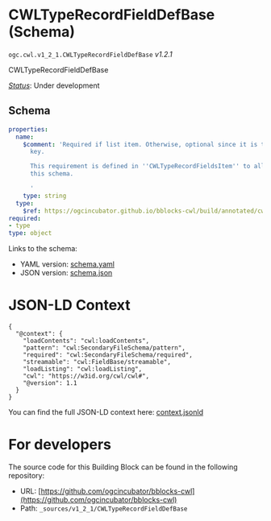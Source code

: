 
# CWLTypeRecordFieldDefBase (Schema)

`ogc.cwl.v1_2_1.CWLTypeRecordFieldDefBase` *v1.2.1*

CWLTypeRecordFieldDefBase

[*Status*](http://www.opengis.net/def/status): Under development

## Schema

```yaml
properties:
  name:
    $comment: 'Required if list item. Otherwise, optional since it is the mapping
      key.

      This requirement is defined in ''CWLTypeRecordFieldsItem'' to allow reuse of
      this schema.

      '
    type: string
  type:
    $ref: https://ogcincubator.github.io/bblocks-cwl/build/annotated/cwl/v1_2_1/CWLType/schema.yaml
required:
- type
type: object

```

Links to the schema:

* YAML version: [schema.yaml](https://ogcincubator.github.io/bblocks-cwl/build/annotated/cwl/v1_2_1/CWLTypeRecordFieldDefBase/schema.json)
* JSON version: [schema.json](https://ogcincubator.github.io/bblocks-cwl/build/annotated/cwl/v1_2_1/CWLTypeRecordFieldDefBase/schema.yaml)


# JSON-LD Context

```jsonld
{
  "@context": {
    "loadContents": "cwl:loadContents",
    "pattern": "cwl:SecondaryFileSchema/pattern",
    "required": "cwl:SecondaryFileSchema/required",
    "streamable": "cwl:FieldBase/streamable",
    "loadListing": "cwl:loadListing",
    "cwl": "https://w3id.org/cwl/cwl#",
    "@version": 1.1
  }
}
```

You can find the full JSON-LD context here:
[context.jsonld](https://ogcincubator.github.io/bblocks-cwl/build/annotated/cwl/v1_2_1/CWLTypeRecordFieldDefBase/context.jsonld)


# For developers

The source code for this Building Block can be found in the following repository:

* URL: [https://github.com/ogcincubator/bblocks-cwl](https://github.com/ogcincubator/bblocks-cwl)
* Path: `_sources/v1_2_1/CWLTypeRecordFieldDefBase`

